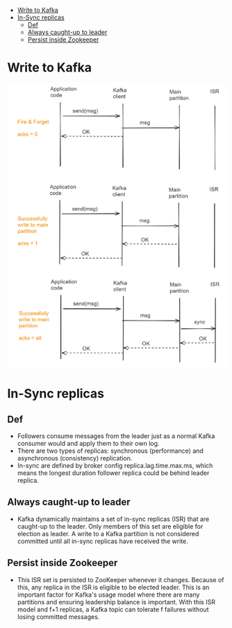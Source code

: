 - [Write to Kafka](#write-to-kafka)
- [In-Sync replicas](#in-sync-replicas)
  - [Def](#def)
  - [Always caught-up to leader](#always-caught-up-to-leader)
  - [Persist inside Zookeeper](#persist-inside-zookeeper)

# Write to Kafka

![](../.gitbook/assets/messageQueue_backlog_acksConfig.png)


# In-Sync replicas
## Def

* Followers consume messages from the leader just as a normal Kafka consumer would and apply them to their own log. 
* There are two types of replicas: synchronous (performance) and asynchronous (consistency) replication. 
* In-sync are defined by broker config replica.lag.time.max.ms, which means the longest duration follower replica could be behind leader replica. 


## Always caught-up to leader
* Kafka dynamically maintains a set of in-sync replicas (ISR) that are caught-up to the leader. Only members of this set are eligible for election as leader. A write to a Kafka partition is not considered committed until all in-sync replicas have received the write. 

## Persist inside Zookeeper
* This ISR set is persisted to ZooKeeper whenever it changes. Because of this, any replica in the ISR is eligible to be elected leader. This is an important factor for Kafka's usage model where there are many partitions and ensuring leadership balance is important. With this ISR model and f+1 replicas, a Kafka topic can tolerate f failures without losing committed messages.

